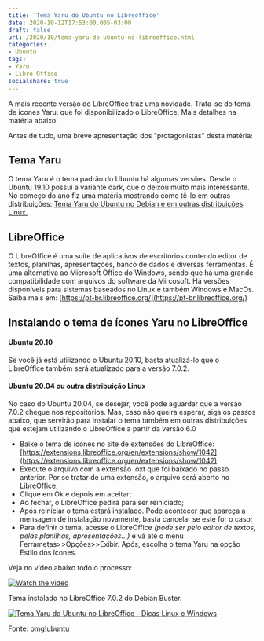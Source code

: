 ```yaml
---
title: 'Tema Yaru do Ubuntu no Libreoffice'
date: 2020-10-12T17:53:00.005-03:00
draft: false
url: /2020/10/tema-yaru-do-ubuntu-no-libreoffice.html
categories:
- Ubuntu
tags: 
- Yaru
- Libre Office
socialshare: true
---
```


A mais recente versão do LibreOffice traz uma novidade. Trata-se do tema de ícones Yaru, que foi disponibilizado o LibreOffice. Mais detalhes na matéria abaixo.

<!--more-->

Antes de tudo, uma breve apresentação dos "protagonistas" desta matéria:  
  

## Tema Yaru

  
O tema Yaru é o tema padrão do Ubuntu há algumas versões. Desde o Ubuntu 19.10 possui a variante dark, que o deixou muito mais interessante. No começo do ano fiz uma matéria mostrando como tê-lo em outras distribuições: [Tema Yaru do Ubuntu no Debian e em outras distribuições Linux.](https://info.wsouza.com.br/2020/03/tema-yaru-do-ubuntu-no-debian-e-em-outras-distribuicoes-linux.html)  
  

## LibreOffice

  
O LibreOffice é uma suíte de aplicativos de escritórios contendo editor de textos, planilhas, apresentações, banco de dados e diversas ferramentas. É uma alternativa ao Microsoft Office do Windows, sendo que há uma grande compatibilidade com arquivos do software da Mircosoft. Há versões disponíveis para sistemas baseados no Linux e também Windows e MacOs. Saiba mais em: [https://pt-br.libreoffice.org/](https://pt-br.libreoffice.org/)  
  

## Instalando o tema de ícones Yaru no LibreOffice

  

#### Ubuntu 20.10

  
Se você já está utilizando o Ubuntu 20.10, basta atualizá-lo que o LibreOffice também será atualizado para a versão 7.0.2.  
  

#### Ubuntu 20.04 ou outra distribuição Linux

  
No caso do Ubuntu 20.04, se desejar, você pode aguardar que a versão 7.0.2 chegue nos repositórios. Mas, caso não queira esperar, siga os passos abaixo, que servirão para instalar o tema também em outras distribuições que estejam utilizando o LibreOffice a partir da versão 6.0  
  

*   Baixe o tema de ícones no site de extensões do LibreOffice: [https://extensions.libreoffice.org/en/extensions/show/1042](https://extensions.libreoffice.org/en/extensions/show/1042).
*   Execute o arquivo com a extensão .oxt que foi baixado no passo anterior. Por se tratar de uma extensão, o arquivo será aberto no LibreOffice;
*   Clique em Ok e depois em aceitar;
*   Ao fechar, o LibreOffice pedirá para ser reiniciado;
*   Após reiniciar o tema estará instalado. Pode acontecer que apareça a mensagem de instalação novamente, basta cancelar se este for o caso;
*   Para definir o tema, acesse o LibreOffice _(pode ser pelo editor de textos, pelas planilhas, apresentações...)_ e vá até o menu Ferrametas>>Opções>>Exibir. Após, escolha o tema Yaru na opção Estilo dos ícones.

  
Veja no vídeo abaixo todo o processo:  
  
[![Watch the video](https://img.youtube.com/vi/zPmRQ1aFoFg/maxresdefault.jpg)](https://www.youtube.com/embed/zPmRQ1aFoFg)

Tema instalado no LibreOffice 7.0.2 do Debian Buster.  
  
[![Tema Yaru do Ubuntu no LibreOffice - Dicas Linux e Windows](https://1.bp.blogspot.com/-2yyF7342KfI/X4S0EqKE_9I/AAAAAAAAQT0/Y8oJLSlj2zYfvfDimVrFekEhZ7KV2g3LQCNcBGAsYHQ/w640-h362/02.png "Tema Yaru do Ubuntu no LibreOffice - Dicas Linux e Windows")](https://1.bp.blogspot.com/-2yyF7342KfI/X4S0EqKE_9I/AAAAAAAAQT0/Y8oJLSlj2zYfvfDimVrFekEhZ7KV2g3LQCNcBGAsYHQ/s1360/02.png)

Fonte: [omg!ubuntu](https://www.omgubuntu.co.uk/2020/10/libreoffice-yaru-icons-ubuntu)
